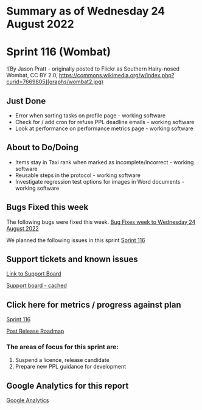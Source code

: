 # Summary as of Wednesday 24 August 2022 

# Sprint 116 (Wombat)

![By Jason Pratt - originally posted to Flickr as Southern Hairy-nosed Wombat, CC BY 2.0, https://commons.wikimedia.org/w/index.php?curid=7669805](graphs/wombat2.jpg)

## Just Done
* Error when sorting tasks on profile page - working software
* Check for / add cron for refuse PPL deadline emails - working software
* Look at performance on performance metrics page - working software

## About to Do/Doing
* Items stay in Taxi rank when marked as incomplete/incorrect - working software
* Reusable steps in the protocol - working software
* Investigate regression test options for images in Word documents - working software

## Bugs Fixed this week
The following bugs were fixed this week.
[Bug Fixes week to Wednesday 24 August 2022](graphs/bugs24082022.png)

We planned the following issues in this sprint 
[Sprint 116](graphs/sprint24082022.png)

## Support tickets and known issues
[Link to Support Board](https://collaboration.homeoffice.gov.uk/jira/secure/RapidBoard.jspa?rapidView=1717&selectedIssue=ASSB-253)

[Support board - cached](graphs/supportBoard24082022.png)

## Click here for metrics / progress against plan
[Sprint 116](graphs/progress24082022.png)

[Post Release Roadmap](graphs/roadmap24082022.png)

### The areas of focus for this sprint are:
1. Suspend a licence, release candidate 
2. Prepare new PPL guidance for development

## Google Analytics for this report
[Google Analytics](graphs/GA24082022.png)

